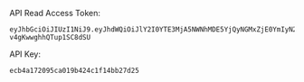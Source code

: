 API Read Access Token:

```
eyJhbGciOiJIUzI1NiJ9.eyJhdWQiOiJlY2I0YTE3MjA5NWNhMDE5YjQyNGMxZjE0YmIyN2QyNSIsIm5iZiI6MTc0MTM2ODMwNC4wNTcsInN1YiI6IjY3Y2IyYmYwMzBmNDQ0NGM2YjJiNmU5YyIsInNjb3BlcyI6WyJhcGlfcmVhZCJdLCJ2ZXJzaW9uIjoxfQ.BlDZ2TMJDtc_TrIVCMwH__-v4gKwwghhQTup1SC8dSU
```

API Key:

```
ecb4a172095ca019b424c1f14bb27d25
```
